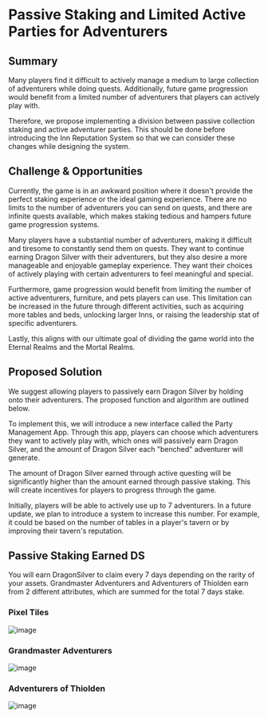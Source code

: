 # Passive Staking and Limited Active Parties for Adventurers

## Summary

Many players find it difficult to actively manage a medium to large collection of adventurers while doing quests. Additionally, future game progression would benefit from a limited number of adventurers that players can actively play with.

Therefore, we propose implementing a division between passive collection staking and active adventurer parties. This should be done before introducing the Inn Reputation System so that we can consider these changes while designing the system.

## Challenge & Opportunities

Currently, the game is in an awkward position where it doesn't provide the perfect staking experience or the ideal gaming experience. There are no limits to the number of adventurers you can send on quests, and there are infinite quests available, which makes staking tedious and hampers future game progression systems.

Many players have a substantial number of adventurers, making it difficult and tiresome to constantly send them on quests. They want to continue earning Dragon Silver with their adventurers, but they also desire a more manageable and enjoyable gameplay experience. They want their choices of actively playing with certain adventurers to feel meaningful and special.

Furthermore, game progression would benefit from limiting the number of active adventurers, furniture, and pets players can use. This limitation can be increased in the future through different activities, such as acquiring more tables and beds, unlocking larger Inns, or raising the leadership stat of specific adventurers.

Lastly, this aligns with our ultimate goal of dividing the game world into the Eternal Realms and the Mortal Realms.

## Proposed Solution

We suggest allowing players to passively earn Dragon Silver by holding onto their adventurers. The proposed function and algorithm are outlined below.

To implement this, we will introduce a new interface called the Party Management App. Through this app, players can choose which adventurers they want to actively play with, which ones will passively earn Dragon Silver, and the amount of Dragon Silver each "benched" adventurer will generate.

The amount of Dragon Silver earned through active questing will be significantly higher than the amount earned through passive staking. This will create incentives for players to progress through the game.

Initially, players will be able to actively use up to 7 adventurers. In a future update, we plan to introduce a system to increase this number. For example, it could be based on the number of tables in a player's tavern or by improving their tavern's reputation.

## Passive Staking Earned DS

You will earn DragonSilver to claim every 7 days depending on the rarity of your assets. Grandmaster Adventurers and Adventurers of Thiolden earn from 2 different attributes, which are summed for the total 7 days stake.

### Pixel Tiles

![image](https://github.com/Drunken-Dragon-Games/ddu-ballots/assets/592253/0cc19fe2-bd8e-485f-8042-03f91f90d332)

### Grandmaster Adventurers

![image](https://github.com/Drunken-Dragon-Games/ddu-ballots/assets/592253/887ad332-c430-4e65-89d0-f7f565221fc7)

### Adventurers of Thiolden

![image](https://github.com/Drunken-Dragon-Games/ddu-ballots/assets/592253/01a7d214-462e-4d73-8f09-58e3de8fd224)



